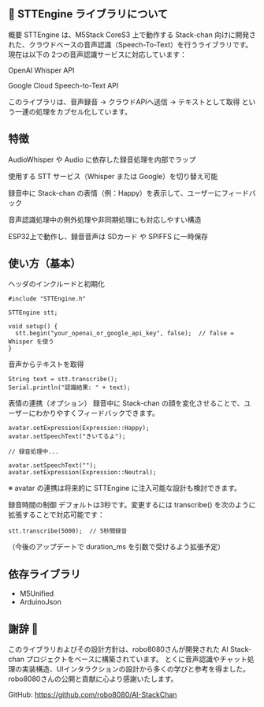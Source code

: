 ## 🧠 STTEngine ライブラリについて
概要
STTEngine は、M5Stack CoreS3 上で動作する Stack-chan 向けに開発された、クラウドベースの音声認識（Speech-To-Text）を行うライブラリです。
現在は以下の 2つの音声認識サービスに対応しています：

OpenAI Whisper API

Google Cloud Speech-to-Text API

このライブラリは、音声録音 → クラウドAPIへ送信 → テキストとして取得 という一連の処理をカプセル化しています。

## 特徴
AudioWhisper や Audio に依存した録音処理を内部でラップ

使用する STT サービス（Whisper または Google）を切り替え可能

録音中に Stack-chan の表情（例：Happy）を表示して、ユーザーにフィードバック

音声認識処理中の例外処理や非同期処理にも対応しやすい構造

ESP32上で動作し、録音音声は SDカード や SPIFFS に一時保存

## 使い方（基本）
ヘッダのインクルードと初期化
```
#include "STTEngine.h"

STTEngine stt;

void setup() {
  stt.begin("your_openai_or_google_api_key", false);  // false = Whisper を使う
}
```
音声からテキストを取得

```
String text = stt.transcribe();
Serial.println("認識結果: " + text);
```

表情の連携（オプション）
録音中に Stack-chan の顔を変化させることで、ユーザーにわかりやすくフィードバックできます。

```
avatar.setExpression(Expression::Happy);
avatar.setSpeechText("きいてるよ");

// 録音処理中...

avatar.setSpeechText("");
avatar.setExpression(Expression::Neutral);
```
※ avatar の連携は将来的に STTEngine に注入可能な設計も検討できます。

録音時間の制御
デフォルトは3秒です。変更するには transcribe() を次のように拡張することで対応可能です：

```
stt.transcribe(5000);  // 5秒間録音
```
（今後のアップデートで duration_ms を引数で受けるよう拡張予定）

## 依存ライブラリ
- M5Unified
- ArduinoJson

## 謝辞 🙏
このライブラリおよびその設計方針は、robo8080さんが開発された AI Stack-chan プロジェクトをベースに構築されています。
とくに音声認識やチャット処理の実装構造、UIインタラクションの設計から多くの学びと参考を得ました。
robo8080さんの公開と貢献に心より感謝いたします。

GitHub: https://github.com/robo8080/AI-StackChan